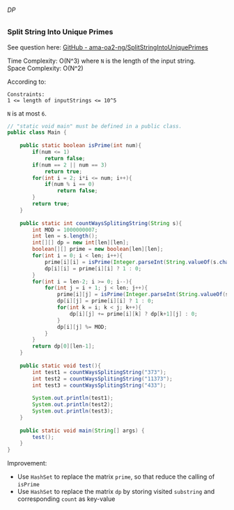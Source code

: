 ###### DP

### Split String Into Unique Primes

See question here: [GitHub - ama-oa2-ng/SplitStringIntoUniquePrimes](https://github.com/BrandonHo/Technical-Coding-Questions/blob/a6f11cdcba1468997b54503bc94dace31cb98293/src/ama-oa2-ng/SplitStringIntoUniquePrimes.java)

Time Complexity: O(N^3) where `N` is the length of the input string.  
Space Complexity: O(N^2)  

According to: 
```
Constraints:
1 <= length of inputStrings <= 10^5
```

`N` is at most `6`.

```java
// "static void main" must be defined in a public class.
public class Main {
    
    public static boolean isPrime(int num){
        if(num <= 1)
            return false;
        if(num == 2 || num == 3)
            return true;
        for(int i = 2; i*i <= num; i++){
            if(num % i == 0)
                return false;
        }
        return true;
    }
    
    public static int countWaysSplitingString(String s){
        int MOD = 1000000007;
        int len = s.length();
        int[][] dp = new int[len][len];
        boolean[][] prime = new boolean[len][len];
        for(int i = 0; i < len; i++){
            prime[i][i] = isPrime(Integer.parseInt(String.valueOf(s.charAt(i))));
            dp[i][i] = prime[i][i] ? 1 : 0;
        }
        for(int i = len-2; i >= 0; i--){
            for(int j = i + 1; j < len; j++){
                prime[i][j] = isPrime(Integer.parseInt(String.valueOf(s.substring(i,j+1))));
                dp[i][j] = prime[i][i] ? 1 : 0;
                for(int k = i; k < j; k++){
                    dp[i][j] += prime[i][k] ? dp[k+1][j] : 0;
                }
                dp[i][j] %= MOD;
            }
        }
        return dp[0][len-1];
    }
    
    public static void test(){
        int test1 = countWaysSplitingString("373");
        int test2 = countWaysSplitingString("11373");
        int test3 = countWaysSplitingString("433");
        
        System.out.println(test1);
        System.out.println(test2);
        System.out.println(test3);
    }
    
    public static void main(String[] args) {
        test();
    }
}
```

Improvement:
- Use `HashSet` to replace the matrix `prime`, so that reduce the calling of `isPrime`
- Use `HashSet` to replace the matrix `dp` by storing visited `substring` and corresponding `count` as key-value
